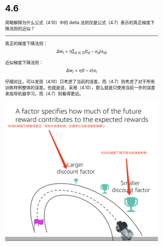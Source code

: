 # 4.6

简略解释为什么公式（4.10）中的 delta 法则仅是公式（4.7）表示的真正梯度下降法则的近似？

---

真正的梯度下降法则：
$$
\Delta w_i = \eta \sum_{d \in D}(t_d - o_d) x_{id} \tag{4.7}
$$

近似梯度下降法则：
$$
\Delta w_i = \eta (t-o)x_i \tag{4.10}
$$

仔细对比，可以发现（4.10）只考虑了当前的误差，而（4.7）则考虑了对于所有训练样例整体的误差。也就是说，采用（4.10），那么就是只使用当前一步的误差来指导机器学习，而（4.7）则看得更远。

![示意图](4.6/discount.png)